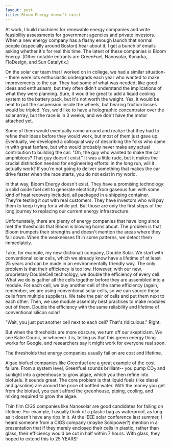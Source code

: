 ```yaml
---
layout: post
title: Bloom Energy doesn't exist
---
```

At work, I build machines for renewable energy companies and write feasibility assessments for government agencies and private investors. When a new energy company has a flashy enough launch that normal people (especially around Boston) hear about it, I get a bunch of emails asking whether it's for real this time. The latest of these companies is Bloom Energy. (Other notable entrants are GreenFuel, Nanosolar, Konarka, FloDesign, and Sun Catalytix.)

On the solar car team that I worked on in college, we had a similar situation-- there were lots enthusiastic undergrads each year who wanted to make improvements to the car. They had some of what was needed, like good ideas and enthusiasm, but they often didn't understand the implications of what they were planning. Sure, it would be great to add a liquid cooling system to the battery pack, but it's not worth the weight. Yes, it would be neat to put the suspension inside the wheels, but bearing friction losses would be tripled. Yes, we'd like to have a holographic concentrator over the solar array, but the race is in 3 weeks, and we don't have the motor attached yet.

Some of them would eventually come around and realize that they had to refine their ideas before they would work, but most of them just gave up. Eventually, we developed a colloquial way of describing the folks who came in with great fanfare, but who would probably never make any actual contribution to building the car: "Oh, the guy who wanted to make the car amphibious? That guy doesn't exist." It was a little rude, but it makes the crucial distinction needed for engineering efforts: in the long run, will it actually work? If you're not going to deliver something that makes the car drive faster when the race starts, you do not exist in my world.

In that way, Bloom Energy doesn't exist. They have a promising technology: a solid oxide fuel cell to generate electricity from gaseous fuel with some kind of heat recovery included, all packaged in a shipping container. They're testing it out with real customers. They have investors who will pay them to keep trying for a while yet. But those are only the first steps of the long journey to replacing our current energy infrastructure.

Unfortunately, there are plenty of energy companies that have long since met the thresholds that Bloom is blowing horns about. The problem is that Bloom trumpets their strengths and doesn't mention the areas where they fall down. When the weaknesses fit in some patterns, we detect them immediately.

Take, for example, my new (fictional) company, Double Solar. We start with conventional solar cells, which we already know have a lifetime of at least 25 years and can be made in an environmentally friendly way. The only problem is that their efficiency is too low. However, with our new, proprietary DoubleCell technology, we double the efficiency of every cell. What we do is gather all the cells together before they are assembled into a module. For each cell, we buy another cell of the same efficiency (again, remember, we are using conventional solar cells, so we can source these cells from multiple suppliers). We take the pair of cells and put them next to each other. Then, we use module assembly best practices to make modules out of them. Double the efficiency with the same reliability and lifetime of conventional silicon solar!

"Wait, you just put another cell next to each cell? That's ridiculous." Right.

But when the thresholds are more obscure, we turn off our skepticism. We see Katie Couric, or whoever it is, telling us that this green energy thing works for Google, and researchers say it might work for everyone real soon.

The thresholds that energy companies usually fail on are cost and lifetime.

Algae biofuel companies like Greenfuel are a great example of the cost failure. From a system level, Greenfuel sounds brilliant-- you pump CO<sub>2</sub> and sunlight into a greenhouse to grow algae, which you then refine into biofuels. It sounds great. The core problem is that liquid fuels (like diesel and gasoline) are around the price of bottled water. With the money you get from the biofuel, you can't afford the greenhouse, piping, cooling, and mixing required to grow the algae.

Thin film CIGS companies like Nanosolar are good candidates for failing on lifetime. For example, I usually think of a plastic bag as waterproof, as long as it doesn't have any rips in it. At the IEEE solar conference last summer, I heard someone from a CIGS company (maybe Solopower?) mention in a presentation that if they merely enclosed their cells in plastic, rather than glass, their efficiency would be cut in half within 7 hours. With glass, they hoped to extend this to 25 YEARS!
